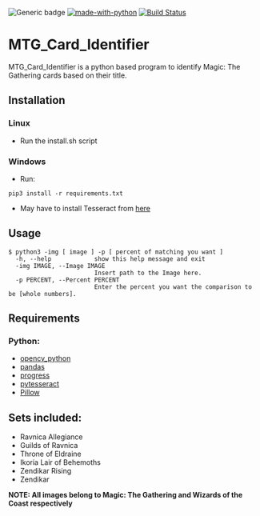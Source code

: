 ![Generic badge](https://img.shields.io/badge/Python-3.7.3-informal.svg)
[![made-with-python](https://img.shields.io/badge/Made%20with-Python-1f425f.svg)](https://www.python.org/)
[![Build Status](https://travis-ci.org/sschatz1997/MTG_Card_Identifier.png?branch=main)](https://travis-ci.org/{{sschatz1997}}/{{MTG_Card_Identifier}})
# MTG_Card_Identifier

MTG_Card_Identifier is a python based program to identify Magic: The Gathering cards based on their title.

## Installation

### Linux 
- Run the install.sh script

### Windows 
- Run:
```
pip3 install -r requirements.txt
```
- May have to install Tesseract from [here](https://github.com/UB-Mannheim/tesseract/wiki)

## Usage 
```
$ python3 -img [ image ] -p [ percent of matching you want ]
  -h, --help            show this help message and exit
  -img IMAGE, --Image IMAGE
                        Insert path to the Image here.
  -p PERCENT, --Percent PERCENT
                        Enter the percent you want the comparison to be [whole numbers].
```

## Requirements
### Python:
- [opencv_python](https://pypi.org/project/opencv-python/)
- [pandas](https://pypi.org/project/pandas/)
- [progress](https://pypi.org/project/progress/)
- [pytesseract](https://pypi.org/project/pytesseract/)
- [Pillow](https://pypi.org/project/Pillow/)


## Sets included:
- Ravnica Allegiance
- Guilds of Ravnica
- Throne of Eldraine
- Ikoria Lair of Behemoths
- Zendikar Rising
- Zendikar







**NOTE: All images belong to Magic: The Gathering and Wizards of the Coast respectively**
